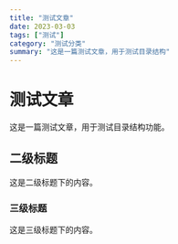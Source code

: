 ```yaml
---
title: "测试文章"
date: 2023-03-03
tags: ["测试"]
category: "测试分类"
summary: "这是一篇测试文章，用于测试目录结构"
---
```


# 测试文章

这是一篇测试文章，用于测试目录结构功能。

## 二级标题

这是二级标题下的内容。

### 三级标题

这是三级标题下的内容。
